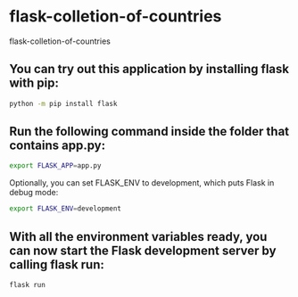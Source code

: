 # flask-colletion-of-countries
flask-colletion-of-countries

## You can try out this application by installing flask with pip:
```bash
python -m pip install flask
```
## Run the following command inside the folder that contains app.py:
```bash
export FLASK_APP=app.py
```
Optionally, you can set FLASK_ENV to development, which puts Flask in debug mode:
```bash
export FLASK_ENV=development
```
## With all the environment variables ready, you can now start the Flask development server by calling flask run:
```bash
flask run
```
